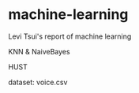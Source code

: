 # machine-learning
Levi Tsui's report of machine learning

KNN & NaiveBayes

HUST

dataset: voice.csv

